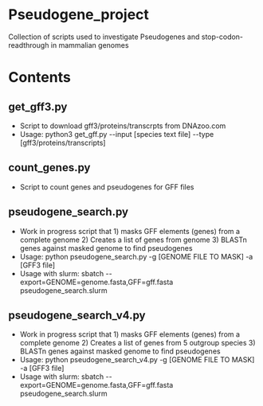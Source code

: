 # Pseudogene_project
Collection of scripts used to investigate Pseudogenes and stop-codon-readthrough in mammalian genomes

# Contents 
## get_gff3.py
- Script to download gff3/proteins/transcrpts from DNAzoo.com
- Usage: python3 get_gff.py --input [species text file] --type [gff3/proteins/transcripts]

## count_genes.py
- Script to count genes and pseudogenes for GFF files

## pseudogene_search.py
- Work in progress script that 1) masks GFF elements (genes) from a complete genome 2) Creates a list of genes from genome 3) BLASTn genes against masked genome to find pseudogenes  
- Usage: python pseudogene_search.py -g [GENOME FILE TO MASK] -a [GFF3 file]
- Usage with slurm: sbatch --export=GENOME=genome.fasta,GFF=gff.fasta pseudogene_search.slurm

## pseudogene_search_v4.py
- Work in progress script that 1) masks GFF elements (genes) from a complete genome 2) Creates a list of genes from 5 outgroup species 3) BLASTn genes against masked genome to find pseudogenes  
- Usage: python pseudogene_search_v4.py -g [GENOME FILE TO MASK] -a [GFF3 file]
- Usage with slurm: sbatch --export=GENOME=genome.fasta,GFF=gff.fasta pseudogene_search.slurm

